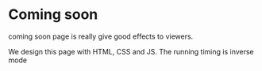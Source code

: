 # Coming soon
coming soon page is really give good effects to viewers.

We design this page with HTML, CSS and JS.
The running timing is inverse mode
